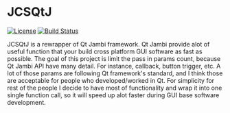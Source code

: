 # JCSQtJ #

[![License](https://img.shields.io/badge/License-Apache%202.0-blue.svg)](https://opensource.org/licenses/Apache-2.0)
[![Build Status](https://travis-ci.com/jcs090218/JCSQtJ.svg?branch=master)](https://travis-ci.com/jcs090218/JCSQtJ)

JCSQtJ is a rewrapper of Qt Jambi framework. Qt Jambi provide alot
of useful function that your build cross platform GUI software 
as fast as possible. The goal of this project is limit the pass
in params count, because Qt Jambi API have many detail. For instance,
callback, button trigger, etc. A lot of those params are following
Qt framework's standard, and I think those are acceptable for people
who developed/worked in Qt. For simplicity for rest of the people
I decide to have most of functionality and wrap it into one single
function call, so it will speed up alot faster during GUI base
software development. <br/><br/>
